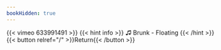 ```yaml
---
bookHidden: true
---
```


{{< vimeo 633991491 >}}
{{< hint info >}}
♫ Brunk - Floating
{{< /hint >}}
{{< button relref="/" >}}Return{{< /button >}}

